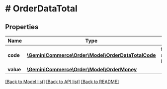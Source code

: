 # # OrderDataTotal


## Properties


Name | Type | Description | Notes
------------ | ------------- | ------------- | -------------
**code**| [**\GeminiCommerce\Order\Model\OrderDataTotalCode**](OrderDataTotalCode.md) |  for more information please, see Model/OrderDataTotalCode.php  |
**value**| [**\GeminiCommerce\Order\Model\OrderMoney**](OrderMoney.md) |   |


[[Back to Model list]](../../README.md#models) [[Back to API list]](../../README.md#endpoints) [[Back to README]](../../README.md)